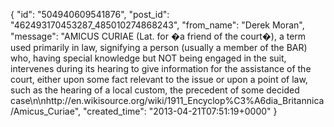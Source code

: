  {
   "id": "504940609541876",
   "post_id": "462493170453287_485010274868243",
   "from_name": "Derek Moran",
   "message": "AMICUS CURIAE (Lat. for �a friend of the court�), a term used primarily in law, signifying a person (usually a member of the BAR) who, having special knowledge but NOT being engaged in the suit, intervenes during its hearing to give information for the assistance of the court, either upon some fact relevant to the issue or upon a point of law, such as the hearing of a local custom, the precedent of some decided case\n\nhttp://en.wikisource.org/wiki/1911_Encyclop%C3%A6dia_Britannica/Amicus_Curiae",
   "created_time": "2013-04-21T07:51:19+0000"
 }
